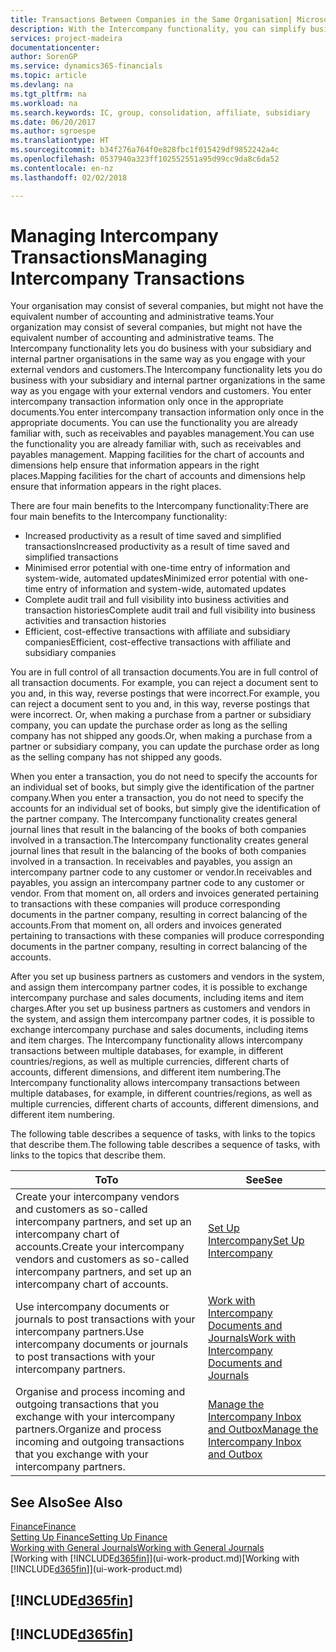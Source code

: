 ```yaml
---
title: Transactions Between Companies in the Same Organisation| Microsoft Docs
description: With the Intercompany functionality, you can simplify business processes and transactions between companies within the same organisation.
services: project-madeira
documentationcenter: 
author: SorenGP
ms.service: dynamics365-financials
ms.topic: article
ms.devlang: na
ms.tgt_pltfrm: na
ms.workload: na
ms.search.keywords: IC, group, consolidation, affiliate, subsidiary
ms.date: 06/20/2017
ms.author: sgroespe
ms.translationtype: HT
ms.sourcegitcommit: b34f276a764f0e828fbc1f015429df9852242a4c
ms.openlocfilehash: 0537940a323ff102552551a95d99cc9da8c6da52
ms.contentlocale: en-nz
ms.lasthandoff: 02/02/2018

---
```

# <a name="managing-intercompany-transactions"></a><span data-ttu-id="14a04-103">Managing Intercompany Transactions</span><span class="sxs-lookup"><span data-stu-id="14a04-103">Managing Intercompany Transactions</span></span>
<span data-ttu-id="14a04-104">Your organisation may consist of several companies, but might not have the equivalent number of accounting and administrative teams.</span><span class="sxs-lookup"><span data-stu-id="14a04-104">Your organization may consist of several companies, but might not have the equivalent number of accounting and administrative teams.</span></span> <span data-ttu-id="14a04-105">The Intercompany functionality lets you do business with your subsidiary and internal partner organisations in the same way as you engage with your external vendors and customers.</span><span class="sxs-lookup"><span data-stu-id="14a04-105">The Intercompany functionality lets you do business with your subsidiary and internal partner organizations in the same way as you engage with your external vendors and customers.</span></span> <span data-ttu-id="14a04-106">You enter intercompany transaction information only once in the appropriate documents.</span><span class="sxs-lookup"><span data-stu-id="14a04-106">You enter intercompany transaction information only once in the appropriate documents.</span></span> <span data-ttu-id="14a04-107">You can use the functionality you are already familiar with, such as receivables and payables management.</span><span class="sxs-lookup"><span data-stu-id="14a04-107">You can use the functionality you are already familiar with, such as receivables and payables management.</span></span> <span data-ttu-id="14a04-108">Mapping facilities for the chart of accounts and dimensions help ensure that information appears in the right places.</span><span class="sxs-lookup"><span data-stu-id="14a04-108">Mapping facilities for the chart of accounts and dimensions help ensure that information appears in the right places.</span></span>  

<span data-ttu-id="14a04-109">There are four main benefits to the Intercompany functionality:</span><span class="sxs-lookup"><span data-stu-id="14a04-109">There are four main benefits to the Intercompany functionality:</span></span>  

- <span data-ttu-id="14a04-110">Increased productivity as a result of time saved and simplified transactions</span><span class="sxs-lookup"><span data-stu-id="14a04-110">Increased productivity as a result of time saved and simplified transactions</span></span>  
- <span data-ttu-id="14a04-111">Minimised error potential with one-time entry of information and system-wide, automated updates</span><span class="sxs-lookup"><span data-stu-id="14a04-111">Minimized error potential with one-time entry of information and system-wide, automated updates</span></span>  
- <span data-ttu-id="14a04-112">Complete audit trail and full visibility into business activities and transaction histories</span><span class="sxs-lookup"><span data-stu-id="14a04-112">Complete audit trail and full visibility into business activities and transaction histories</span></span>  
- <span data-ttu-id="14a04-113">Efficient, cost-effective transactions with affiliate and subsidiary companies</span><span class="sxs-lookup"><span data-stu-id="14a04-113">Efficient, cost-effective transactions with affiliate and subsidiary companies</span></span>  

<span data-ttu-id="14a04-114">You are in full control of all transaction documents.</span><span class="sxs-lookup"><span data-stu-id="14a04-114">You are in full control of all transaction documents.</span></span> <span data-ttu-id="14a04-115">For example, you can reject a document sent to you and, in this way, reverse postings that were incorrect.</span><span class="sxs-lookup"><span data-stu-id="14a04-115">For example, you can reject a document sent to you and, in this way, reverse postings that were incorrect.</span></span> <span data-ttu-id="14a04-116">Or, when making a purchase from a partner or subsidiary company, you can update the purchase order as long as the selling company has not shipped any goods.</span><span class="sxs-lookup"><span data-stu-id="14a04-116">Or, when making a purchase from a partner or subsidiary company, you can update the purchase order as long as the selling company has not shipped any goods.</span></span>  

<span data-ttu-id="14a04-117">When you enter a transaction, you do not need to specify the accounts for an individual set of books, but simply give the identification of the partner company.</span><span class="sxs-lookup"><span data-stu-id="14a04-117">When you enter a transaction, you do not need to specify the accounts for an individual set of books, but simply give the identification of the partner company.</span></span> <span data-ttu-id="14a04-118">The Intercompany functionality creates general journal lines that result in the balancing of the books of both companies involved in a transaction.</span><span class="sxs-lookup"><span data-stu-id="14a04-118">The Intercompany functionality creates general journal lines that result in the balancing of the books of both companies involved in a transaction.</span></span> <span data-ttu-id="14a04-119">In receivables and payables, you assign an intercompany partner code to any customer or vendor.</span><span class="sxs-lookup"><span data-stu-id="14a04-119">In receivables and payables, you assign an intercompany partner code to any customer or vendor.</span></span> <span data-ttu-id="14a04-120">From that moment on, all orders and invoices generated pertaining to transactions with these companies will produce corresponding documents in the partner company, resulting in correct balancing of the accounts.</span><span class="sxs-lookup"><span data-stu-id="14a04-120">From that moment on, all orders and invoices generated pertaining to transactions with these companies will produce corresponding documents in the partner company, resulting in correct balancing of the accounts.</span></span>  

 <span data-ttu-id="14a04-121">After you set up business partners as customers and vendors in the system, and assign them intercompany partner codes, it is possible to exchange intercompany purchase and sales documents, including items and item charges.</span><span class="sxs-lookup"><span data-stu-id="14a04-121">After you set up business partners as customers and vendors in the system, and assign them intercompany partner codes, it is possible to exchange intercompany purchase and sales documents, including items and item charges.</span></span> <span data-ttu-id="14a04-122">The Intercompany functionality allows intercompany transactions between multiple databases, for example, in different countries/regions, as well as multiple currencies, different charts of accounts, different dimensions, and different item numbering.</span><span class="sxs-lookup"><span data-stu-id="14a04-122">The Intercompany functionality allows intercompany transactions between multiple databases, for example, in different countries/regions, as well as multiple currencies, different charts of accounts, different dimensions, and different item numbering.</span></span>  

<span data-ttu-id="14a04-123">The following table describes a sequence of tasks, with links to the topics that describe them.</span><span class="sxs-lookup"><span data-stu-id="14a04-123">The following table describes a sequence of tasks, with links to the topics that describe them.</span></span>

 |<span data-ttu-id="14a04-124">To</span><span class="sxs-lookup"><span data-stu-id="14a04-124">To</span></span> |<span data-ttu-id="14a04-125">See</span><span class="sxs-lookup"><span data-stu-id="14a04-125">See</span></span>|
 |---|---|
 |<span data-ttu-id="14a04-126">Create your intercompany vendors and customers as so-called intercompany partners, and set up an intercompany chart of accounts.</span><span class="sxs-lookup"><span data-stu-id="14a04-126">Create your intercompany vendors and customers as so-called intercompany partners, and set up an intercompany chart of accounts.</span></span>|[<span data-ttu-id="14a04-127">Set Up Intercompany</span><span class="sxs-lookup"><span data-stu-id="14a04-127">Set Up Intercompany</span></span>](intercompany-how-setup.md)|
 |<span data-ttu-id="14a04-128">Use intercompany documents or journals to post transactions with your intercompany partners.</span><span class="sxs-lookup"><span data-stu-id="14a04-128">Use intercompany documents or journals to post transactions with your intercompany partners.</span></span>|[<span data-ttu-id="14a04-129">Work with Intercompany Documents and Journals</span><span class="sxs-lookup"><span data-stu-id="14a04-129">Work with Intercompany Documents and Journals</span></span>](intercompany-how-work-documents-journals.md)|
 |<span data-ttu-id="14a04-130">Organise and process incoming and outgoing transactions that you exchange with your intercompany partners.</span><span class="sxs-lookup"><span data-stu-id="14a04-130">Organize and process incoming and outgoing transactions that you exchange with your intercompany partners.</span></span>|[<span data-ttu-id="14a04-131">Manage the Intercompany Inbox and Outbox</span><span class="sxs-lookup"><span data-stu-id="14a04-131">Manage the Intercompany Inbox and Outbox</span></span>](intercompany-how-manage-intercompany-inbox.md)|

## <a name="see-also"></a><span data-ttu-id="14a04-132">See Also</span><span class="sxs-lookup"><span data-stu-id="14a04-132">See Also</span></span>
[<span data-ttu-id="14a04-133">Finance</span><span class="sxs-lookup"><span data-stu-id="14a04-133">Finance</span></span>](finance.md)  
[<span data-ttu-id="14a04-134">Setting Up Finance</span><span class="sxs-lookup"><span data-stu-id="14a04-134">Setting Up Finance</span></span>](finance-setup-finance.md)  
[<span data-ttu-id="14a04-135">Working with General Journals</span><span class="sxs-lookup"><span data-stu-id="14a04-135">Working with General Journals</span></span>](ui-work-general-journals.md)  
<span data-ttu-id="14a04-136">[Working with [!INCLUDE[d365fin](includes/d365fin_md.md)]](ui-work-product.md)</span><span class="sxs-lookup"><span data-stu-id="14a04-136">[Working with [!INCLUDE[d365fin](includes/d365fin_md.md)]](ui-work-product.md)</span></span>

## [!INCLUDE[d365fin](includes/free_trial_md.md)]  
## [!INCLUDE[d365fin](includes/training_link_md.md)]


